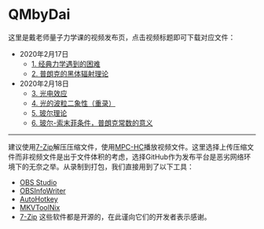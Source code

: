 # QMbyDai
这里是戴老师量子力学课的视频发布页，点击视频标题即可下载对应文件：
* 2020年2月17日
  * [1. 经典力学遇到的困难]()
  * [2. 普朗克的黑体辐射理论]()
* 2020年2月18日
  * [3. 光电效应]()
  * [4. 光的波粒二象性（重录）]()
  * [5. 玻尔理论]()
  * [6. 玻尔-索末菲条件，普朗克常数的意义]()
---
建议使用[7-Zip](https://www.7-zip.org/download.html)解压压缩文件，使用[MPC-HC](https://mpc-hc.org/downloads/)播放视频文件。这里选择上传压缩文件而非视频文件是出于文件体积的考虑，选择GitHub作为发布平台是恶劣网络环境下的无奈之举。从录制到打包，我们直接用到了以下工具：
* [OBS Studio](https://github.com/obsproject/obs-studio)
* [OBSInfoWriter](https://github.com/partouf/OBSInfoWriter)
* [AutoHotkey](https://github.com/Lexikos/AutoHotkey_L)
* [MKVToolNix](https://gitlab.com/mbunkus/mkvtoolnix)
* [7-Zip](https://sourceforge.net/projects/sevenzip/)
这些软件都是开源的，在此谨向它们的开发者表示感谢。
